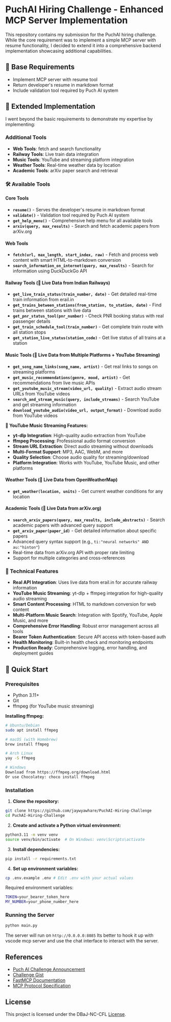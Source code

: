 # PuchAI Hiring Challenge - Enhanced MCP Server Implementation

This repository contains my submission for the PuchAI hiring challenge. While the core requirement was to implement a simple MCP server with resume functionality, I decided to extend it into a comprehensive backend implementation showcasing additional capabilities.

## 🎯 Base Requirements
- Implement MCP server with resume tool
- Return developer's resume in markdown format
- Include validation tool required by Puch AI system

## 🚀 Extended Implementation   
I went beyond the basic requirements to demonstrate my expertise by implementing:

### Additional Tools
- **Web Tools**: fetch and search functionality
- **Railway Tools**: Live train data integration
- **Music Tools**: YouTube and streaming platform integration
- **Weather Tools**: Real-time weather data by location
- **Academic Tools**: arXiv paper search and retrieval

### 🛠️ Available Tools

#### Core Tools
- **`resume()`** - Serves the developer's resume in markdown format
- **`validate()`** - Validation tool required by Puch AI system
- **`get_help_menu()`** - Comprehensive help menu for all available tools
- **`arxiv(query, max_results)`** - Search and fetch academic papers from arXiv.org

#### Web Tools
- **`fetch(url, max_length, start_index, raw)`** - Fetch and process web content with smart HTML-to-markdown conversion
- **`search_information_on_internet(query, max_results)`** - Search for information using DuckDuckGo API

#### Railway Tools (🔴 Live Data from Indian Railways)
- **`get_live_train_status(train_number, date)`** - Get detailed real-time train information from erail.in
- **`get_trains_between_stations(from_station, to_station, date)`** - Find trains between stations with live data
- **`get_pnr_status_tool(pnr_number)`** - Check PNR booking status with real passenger details
- **`get_train_schedule_tool(train_number)`** - Get complete train route with all station stops  
- **`get_station_live_status(station_code)`** - Get live status of all trains at a station

#### Music Tools (🔴 Live Data from Multiple Platforms + YouTube Streaming)
- **`get_song_name_links(song_name, artist)`** - Get real links to songs on streaming platforms
- **`get_music_recommendations(genre, mood, artist)`** - Get recommendations from live music APIs  
- **`get_youtube_music_stream(video_url, quality)`** - Extract audio stream URLs from YouTube videos
- **`search_and_stream_music(query, include_streams)`** - Search YouTube and get streaming information
- **`download_youtube_audio(video_url, output_format)`** - Download audio from YouTube videos

**🎵 YouTube Music Streaming Features:**
- **yt-dlp Integration**: High-quality audio extraction from YouTube
- **ffmpeg Processing**: Professional audio format conversion
- **Stream URL Extraction**: Direct audio streaming without downloads
- **Multi-Format Support**: MP3, AAC, WebM, and more
- **Quality Selection**: Choose audio quality for streaming/download
- **Platform Integration**: Works with YouTube, YouTube Music, and other platforms

#### Weather Tools (🔴 Live Data from OpenWeatherMap)
- **`get_weather(location, units)`** - Get current weather conditions for any location

#### Academic Tools (🔴 Live Data from arXiv.org)
- **`search_arxiv_papers(query, max_results, include_abstracts)`** - Search academic papers with advanced query support
- **`get_arxiv_paper(paper_id)`** - Get detailed information about specific papers
- Advanced query syntax support (e.g., `ti:"neural networks" AND au:"hinton"`)
- Real-time data from arXiv.org API with proper rate limiting
- Support for multiple categories and cross-references

### 🔧 Technical Features

- **Real API Integration**: Uses live data from erail.in for accurate railway information
- **YouTube Music Streaming**: yt-dlp + ffmpeg integration for high-quality audio streaming
- **Smart Content Processing**: HTML to markdown conversion for web content  
- **Multi-Platform Music Search**: Integration with Spotify, YouTube, Apple Music, and more
- **Comprehensive Error Handling**: Robust error management across all tools
- **Bearer Token Authentication**: Secure API access with token-based auth
- **Health Monitoring**: Built-in health check and monitoring endpoints  
- **Production Ready**: Comprehensive logging, error handling, and deployment guides

## 🚀 Quick Start

### Prerequisites
- Python 3.11+
- Git
- ffmpeg (for YouTube music streaming)

**Installing ffmpeg:**
```bash
# Ubuntu/Debian
sudo apt install ffmpeg

# macOS (with Homebrew)
brew install ffmpeg

# Arch Linux
yay -S ffmpeg

# Windows
Download from https://ffmpeg.org/download.html
Or use Chocolatey: choco install ffmpeg
```

### Installation

1. **Clone the repository:**
```bash
git clone https://github.com/jaywyawhare/PuchAI-Hiring-Challenge
cd PuchAI-Hiring-Challenge
```

2. **Create and activate a Python virtual environment:**
```bash
python3.11 -m venv venv
source venv/bin/activate  # On Windows: venv\Scripts\activate
```

3. **Install dependencies:**
```bash
pip install -r requirements.txt
```

4. **Set up environment variables:**
```bash
cp .env.example .env # Edit .env with your actual values
```

Required environment variables:
```bash
TOKEN=your_bearer_token_here
MY_NUMBER=your_phone_number_here
```

### Running the Server

```bash
python main.py
```

The server will run on `http://0.0.0.0:8085` 
Its better to hook it up with vscode mcp server and use the chat interface to interact with the server.

## References

- [Puch AI Challenge Announcement](https://x.com/puch_ai/status/1934600752007364906)
- [Challenge Gist](https://gist.github.com/ArjitJ/cc7356bff1f782c03bf59a4f65a9d2d6)
- [FastMCP Documentation](https://github.com/jlowin/fastmcp)
- [MCP Protocol Specification](https://github.com/modelcontextprotocol/python-sdk)

## License

This project is licensed under the DBaJ-NC-CFL [License](./LICENCE.md).